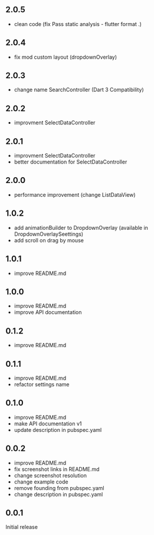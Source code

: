 ## 2.0.5

* clean code (fix Pass static analysis - flutter format .)

## 2.0.4

* fix mod custom layout (dropdownOverlay)

## 2.0.3

* change name SearchController (Dart 3 Compatibility)

## 2.0.2

* improvment SelectDataController

## 2.0.1

* improvment SelectDataController
* better documentation for SelectDataController

## 2.0.0

* performance improvement (change ListDataView)

## 1.0.2

* add animationBuilder to DropdownOverlay (available in DropdownOverlaySeettings)
* add scroll on drag by mouse

## 1.0.1

* improve README.md

## 1.0.0

* improve README.md
* improve API documentation

## 0.1.2

* improve README.md

## 0.1.1

* improve README.md
* refactor settings name

## 0.1.0

* improve README.md
* make API documentation v1
* update description in pubspec.yaml

## 0.0.2

* improve README.md
* fix screenshot links in README.md
* change screenshot resolution
* change example code
* remove founding from pubspec.yaml
* change description in pubspec.yaml

## 0.0.1

Initial release

